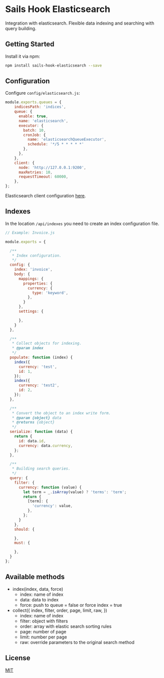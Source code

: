 # Sails Hook Elasticsearch
Integration with elasticsearch. Flexible data indexing and searching with query building.

## Getting Started
Install it via npm:
```bash
npm install sails-hook-elasticsearch --save
```
## Configuration
Configure `config/elasticsearch.js`:
```javascript
module.exports.queues = {
    indicesPath: 'indices',
    queue: {
      enable: true,
      name: 'elasticsearch',
      executor: {
        batch: 10,
        cronJob: {
          name: 'elasticsearchQueueExecutor',
          schedule: '*/5 * * * * *'
        },
      },
    },
    client: {
      node: 'http://127.0.0.1:9200',
      maxRetries: 10,
      requestTimeout: 60000,
    },
};
```
Elasticsearch client configuration [here](https://www.elastic.co/guide/en/elasticsearch/client/javascript-api/current/client-configuration.html#client-configuration).

## Indexes
In the location `/api/indexes` you need to create an index configuration file.
```javascript
// Example: Invoice.js

module.exports = {

  /**
   * Index configuration.
   */
  config: {
    index: 'invoice',
    body: {
      mappings: {
        properties: {
          currency: {
            type: 'keyword',
          },
        }
      },
      settings: {

      },
    }
  },

  /**
   * Collect objects for indexing.
   * @param index
   */
  populate: function (index) {
    index({
      currency: 'test',
      id: 1,
    });
    index({
      currency: 'test2',
      id: 2,
    });
  },

  /**
   * Convert the object to an index write form.
   * @param {object} data
   * @returns {object}
   */
  serialize: function (data) {
    return {
      id: data.id,
      currency: data.currency,
    };
  },

  /**
   * Building search queries.
   */
  query: {
    filter: {
      currency: function (value) {
        let term = _.isArray(value) ? 'terms': 'term';
        return {
          [term]: {
            'currency': value,
          },
        };
      }
    },
    should: {

    },
    must: {

    },
  }
};
```
 
## Available methods
- index(index, data, force)
    - index: name of index
    - data: data to index
    - force: push to queue = false or force index = true
- collect({ index, filter, order, page, limit, raw, })
    - index: name of index
    - filter: object with filters
    - order: array with elastic search sorting rules
    - page: number of page
    - limit: number per page
    - raw: override parameters to the original search method

## License

[MIT](./LICENSE)
